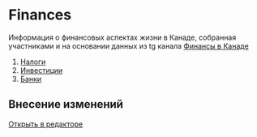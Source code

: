 # Finances
Информация о финансовых аспектах жизни в Канаде, собранная участниками и на основании данных из tg канала [Финансы в Канаде](https://t.me/canada_finances)

1. [Налоги](taxes/readme.md)
2. [Инвестиции](investment/readme.md)
3. [Банки](banks/readme.md)

## Внесение изменений
[Открыть в редакторе](https://github.dev/Canada-Knowledgebase/Finances/blob/main/readme.md)
